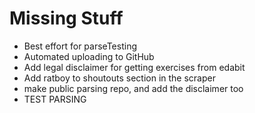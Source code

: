# Missing Stuff
- Best effort for parseTesting
- Automated uploading to GitHub
- Add legal disclaimer for getting exercises from edabit
- Add ratboy to shoutouts section in the scraper
- make public parsing repo, and add the disclaimer too
- TEST PARSING
